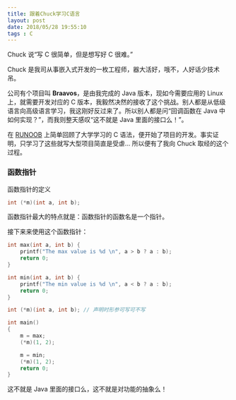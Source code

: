 ```yaml
---
title: 跟着Chuck学习C语言
layout: post
date: 2018/05/28 19:55:10
tags : C
---
```

Chuck 说“写 C 很简单，但是想写好 C 很难。”

Chuck 是我司从事嵌入式开发的一枚工程师，器大活好，哦不，人好话少技术吊。

公司有个项目叫 **Braavos**，是由我完成的 Java 版本，现如今需要应用的 Linux 上，就需要开发对应的 C 版本，我毅然决然的接收了这个挑战。别人都是从低级语言向高级语言学习，我这刚好反过来了。所以别人都是问“回调函数在 Java 中如何实现？”，而我则整天感叹“这不就是 Java 里面的接口么！”。

在 [RUNOOB](http://www.runoob.com/cprogramming/c-tutorial.html) 上简单回顾了大学学习的 C 语法，便开始了项目的开发。事实证明，只学习了这些就写大型项目简直是受虐...
所以便有了我向 Chuck 取经的这个过程。

### 函数指针
函数指针的定义
```c
int (*m)(int a, int b);
```
函数指针最大的特点就是：函数指针的函数名是一个指针。

接下来来使用这个函数指针：
```c
int max(int a, int b) {
    printf("The max value is %d \n", a > b ? a : b);
    return 0;
}

int min(int a, int b) {
    printf("The min value is %d \n", a < b ? a : b);
    return 0;
}

int (*m)(int a, int b); // 声明时形参可写可不写

int main()
{
    m = max;
    (*m)(1, 2);

    m = min;
    (*m)(1, 2);
    return 0;
}
```
这不就是 Java 里面的接口么，这不就是对功能的抽象么！

<br/>
